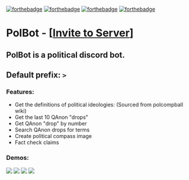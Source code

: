 [![forthebadge](https://forthebadge.com/images/badges/contains-technical-debt.svg)](https://forthebadge.com)
[![forthebadge](https://forthebadge.com/images/badges/made-with-python.svg)](https://forthebadge.com)
[![forthebadge](https://forthebadge.com/images/badges/you-didnt-ask-for-this.svg)](https://forthebadge.com)
[![forthebadge](https://forthebadge.com/images/badges/built-with-love.svg)](https://forthebadge.com)

# PolBot - \[[Invite to Server](https://discord.com/oauth2/authorize?client_id=749709794838970409&scope=bot&permissions=1073802304)\]

## PolBot is a political discord bot.
## Default prefix: `>`

### Features:
 - Get the definitions of political ideologies: (Sourced from polcompball wiki)
 - Get the last 10 QAnon "drops"
 - Get QAnon "drop" by number
 - Search QAnon drops for terms
 - Create political compass image
 - Fact check claims
 
### Demos:
![](https://kev.vagina.guru/JrrA8Q.png)
![](https://kev.vagina.guru/0InkAl.png)
![](https://kev.vagina.guru/5pH8LT.png)
![](https://kev.vagina.guru/KlfBIi.png)

